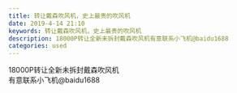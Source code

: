 ```yaml
---
title: 转让戴森吹风机，史上最贵的吹风机
date: 2019-4-14 21:10
keywords: 转让戴森吹风机，史上最贵的吹风机
description: 18000P转让全新未拆封戴森吹风机有意联系小飞机@baidu1688
categories: used
---
```

<td class="t_f" id="postmessage_3498540">

18000P转让全新未拆封戴森吹风机<br/>
有意联系小飞机@baidu1688<br/>
<img alt="" border="0" class="zoom" data-cf-modified-b8b740b45fbd9ca3f812bac7-="" file="http://www.flw.ph/data/appbyme/upload/image/201904/14/8qgFWqZUCkXo.jpg" id="aimg_QjH6c" lazyloadthumb="1" onclick="" onmouseover="" src="http://www.flw.ph/data/appbyme/upload/image/201904/14/8qgFWqZUCkXo.jpg"/><br/>
<img alt="" border="0" class="zoom" data-cf-modified-b8b740b45fbd9ca3f812bac7-="" file="http://www.flw.ph/data/appbyme/upload/image/201904/14/dimF1WRxRLP8.jpg" id="aimg_ba3Uu" lazyloadthumb="1" onclick="" onmouseover="" src="http://www.flw.ph/data/appbyme/upload/image/201904/14/dimF1WRxRLP8.jpg"/><br/>
<img alt="" border="0" class="zoom" data-cf-modified-b8b740b45fbd9ca3f812bac7-="" file="http://www.flw.ph/data/appbyme/upload/image/201904/14/3GlvtvfL8TpS.jpg" id="aimg_bp8Cf" lazyloadthumb="1" onclick="" onmouseover="" src="http://www.flw.ph/data/appbyme/upload/image/201904/14/3GlvtvfL8TpS.jpg"/><br/>
</td>
